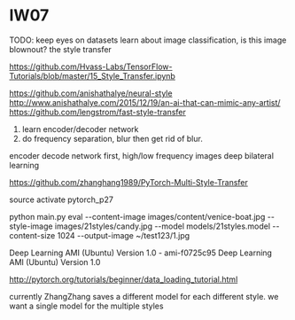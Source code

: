 # IW07
TODO:
keep eyes on datasets
learn about image classification, is this image blownout? 
the style transfer

https://github.com/Hvass-Labs/TensorFlow-Tutorials/blob/master/15_Style_Transfer.ipynb

https://github.com/anishathalye/neural-style
http://www.anishathalye.com/2015/12/19/an-ai-that-can-mimic-any-artist/
https://github.com/lengstrom/fast-style-transfer

1) learn encoder/decoder network
2) do frequency separation, blur then get rid of blur. 

encoder decode network first, high/low frequency images
deep bilateral learning

https://github.com/zhanghang1989/PyTorch-Multi-Style-Transfer


source activate pytorch_p27

python main.py eval --content-image images/content/venice-boat.jpg --style-image images/21styles/candy.jpg --model models/21styles.model --content-size 1024 --output-image ~/test123/1.jpg

Deep Learning AMI (Ubuntu) Version 1.0 - ami-f0725c95
Deep Learning AMI (Ubuntu) Version 1.0


http://pytorch.org/tutorials/beginner/data_loading_tutorial.html

currently ZhangZhang saves a different model for each different style. we want a single model for the multiple styles